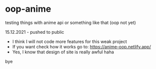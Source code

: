 # oop-anime
testing things with anime api or something like that (oop not yet) 

15.12.2021 - pushed to public
- I think I will not code more features for this weak project
- If you want check how it works go to: https://anime-oop.netlify.app/
- Yes, I know that design of site is really awful haha

bye
